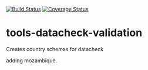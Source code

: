 [![Build Status](https://travis-ci.org/OCHA-DAP/tools-datacheck-validation.svg?branch=master&ts=1)](https://travis-ci.org/OCHA-DAP/tools-datacheck-validation) [![Coverage Status](https://coveralls.io/repos/github/OCHA-DAP/tools-datacheck-validation/badge.svg?branch=master&ts=1)](https://coveralls.io/github/OCHA-DAP/tools-datacheck-validation?branch=master)

# tools-datacheck-validation
Creates country schemas for datacheck

adding mozambique.
